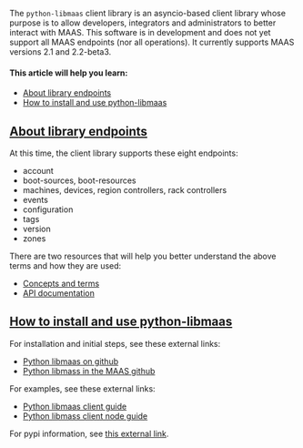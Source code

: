 <!-- "Python API client reference" -->
The `python-libmaas` client library is an asyncio-based client library whose purpose is to allow developers, integrators and administrators to better interact with MAAS.  This software is in development and does not yet support all MAAS endpoints (nor all operations). It currently supports MAAS versions 2.1 and 2.2-beta3.

#### This article will help you learn:

- [About library endpoints](#heading--library-endpoints)
- [How to install and use python-libmaas](#heading--installation-and-usage-of-python-libmaas)

<a href="#heading--library-endpoints"><h2 id="heading--library-endpoints">About library endpoints</h2></a>

At this time, the client library supports these eight endpoints:

- account
- boot-sources, boot-resources
- machines, devices, region controllers, rack controllers
- events
- configuration
- tags
- version
- zones

There are two resources that will help you better understand the above terms and how they are used:

- [Concepts and terms](/t/maas-concepts-and-terms-reference/5416)
- [API documentation](https://maas.io/docs/api)

<a href="#heading--installation-and-usage-of-python-libmaas"><h2 id="heading--installation-and-usage-of-python-libmaas">How to install and use python-libmaas</h2></a>

For installation and initial steps, see these external links:

- [Python libmaas on github](https://github.com/maas/python-libmaas)
- [Python libmass in the MAAS github](http://maas.github.io/python-libmaas/index.html)

For examples, see these external links:

- [Python libmaas client guide](http://maas.github.io/python-libmaas/client/index.html)
- [Python libmass client node guide](http://maas.github.io/python-libmaas/client/nodes/index.html)

For pypi information, see [this external link](https://pypi.python.org/pypi/python-libmaas).